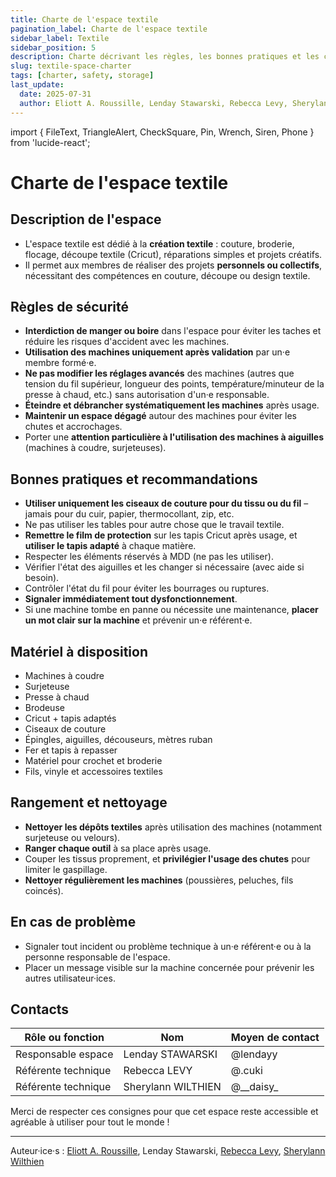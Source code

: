 ```yaml
---
title: Charte de l'espace textile
pagination_label: Charte de l'espace textile
sidebar_label: Textile
sidebar_position: 5
description: Charte décrivant les règles, les bonnes pratiques et les contacts pour l'espace textile du DeVinci Fablab.
slug: textile-space-charter
tags: [charter, safety, storage]
last_update:
  date: 2025-07-31
  author: Eliott A. Roussille, Lenday Stawarski, Rebecca Levy, Sherylann Wilthien
---
```


import { FileText, TriangleAlert, CheckSquare, Pin, Wrench, Siren, Phone } from 'lucide-react';

# Charte de l'espace textile

## <FileText size={32} /> Description de l'espace

- L'espace textile est dédié à la **création textile** : couture, broderie, flocage, découpe textile (Cricut), réparations simples et projets créatifs.
- Il permet aux membres de réaliser des projets **personnels ou collectifs**, nécessitant des compétences en couture, découpe ou design textile.

## <TriangleAlert size={32} /> Règles de sécurité

- **Interdiction de manger ou boire** dans l'espace pour éviter les taches et réduire les risques d'accident avec les machines.
- **Utilisation des machines uniquement après validation** par un·e membre formé·e.
- **Ne pas modifier les réglages avancés** des machines (autres que tension du fil supérieur, longueur des points, température/minuteur de la presse à chaud, etc.) sans autorisation d'un·e responsable.
- **Éteindre et débrancher systématiquement les machines** après usage.
- **Maintenir un espace dégagé** autour des machines pour éviter les chutes et accrochages.
- Porter une **attention particulière à l'utilisation des machines à aiguilles** (machines à coudre, surjeteuses).

## <CheckSquare size={32} /> Bonnes pratiques et recommandations

- **Utiliser uniquement les ciseaux de couture pour du tissu ou du fil** – jamais pour du cuir, papier, thermocollant, zip, etc.
- Ne pas utiliser les tables pour autre chose que le travail textile.
- **Remettre le film de protection** sur les tapis Cricut après usage, et **utiliser le tapis adapté** à chaque matière.
- Respecter les éléments réservés à MDD (ne pas les utiliser).
- Vérifier l'état des aiguilles et les changer si nécessaire (avec aide si besoin).
- Contrôler l'état du fil pour éviter les bourrages ou ruptures.
- **Signaler immédiatement tout dysfonctionnement**.
- Si une machine tombe en panne ou nécessite une maintenance, **placer un mot clair sur la machine** et prévenir un·e référent·e.

## <Wrench size={32} /> Matériel à disposition

- Machines à coudre
- Surjeteuse
- Presse à chaud
- Brodeuse
- Cricut + tapis adaptés
- Ciseaux de couture
- Épingles, aiguilles, découseurs, mètres ruban
- Fer et tapis à repasser
- Matériel pour crochet et broderie
- Fils, vinyle et accessoires textiles

## <Pin size={32} /> Rangement et nettoyage

- **Nettoyer les dépôts textiles** après utilisation des machines (notamment surjeteuse ou velours).
- **Ranger chaque outil** à sa place après usage.
- Couper les tissus proprement, et **privilégier l'usage des chutes** pour limiter le gaspillage.
- **Nettoyer régulièrement les machines** (poussières, peluches, fils coincés).

## <Siren size={32} /> En cas de problème

- Signaler tout incident ou problème technique à un·e référent·e ou à la personne responsable de l'espace.
- Placer un message visible sur la machine concernée pour prévenir les autres utilisateur·ices.

## <Phone size={32} /> Contacts

| Rôle ou fonction    | Nom                | Moyen de contact |
| ------------------- | ------------------ | ---------------- |
| Responsable espace  | Lenday STAWARSKI   | @lendayy         |
| Référente technique | Rebecca LEVY       | @.cuki           |
| Référente technique | Sherylann WILTHIEN | @\_\_daisy\_     |

Merci de respecter ces consignes pour que cet espace reste accessible et agréable à utiliser pour tout le monde !

---

Auteur·ice·s : [Eliott A. Roussille](https://github.com/aust-1), Lenday Stawarski, [Rebecca Levy](https://www.linkedin.com/in/rebecca-levy-a010a7201), [Sherylann Wilthien](https://www.linkedin.com/in/sherylann-wilthien-a9b58a253)
